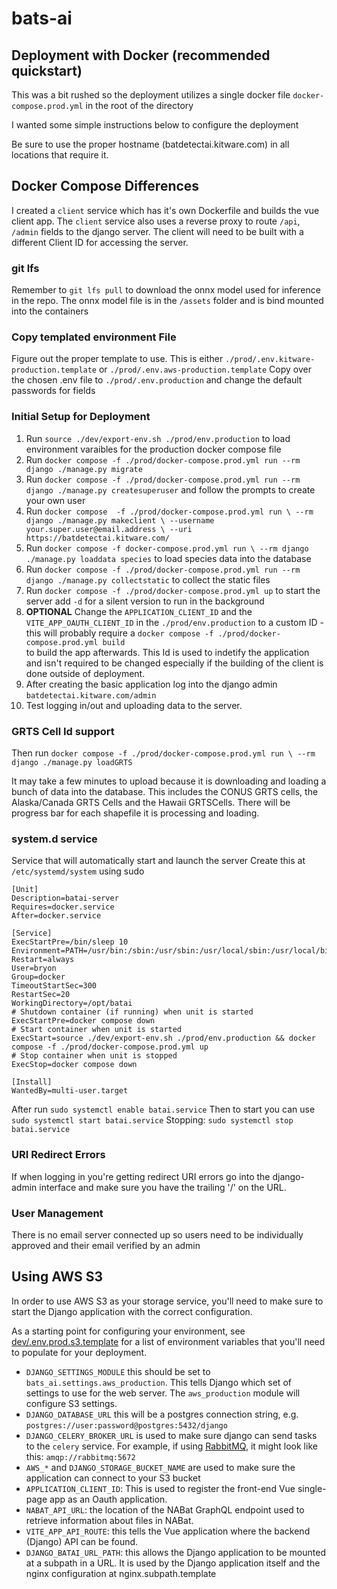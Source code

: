 # bats-ai

## Deployment with Docker (recommended quickstart)

This was a bit rushed so the deployment utilizes a single
docker file `docker-compose.prod.yml` in the root of the directory

I wanted some simple instructions below to configure the deployment

Be sure to use the proper hostname (batdetectai.kitware.com) in
all locations that require it.

## Docker Compose Differences

I created a `client` service which has it's own Dockerfile and
builds the vue client app.
The `client` service also uses a reverse proxy to route
`/api`, `/admin` fields to the django server.
The client will need to be built with a different Client ID
for accessing the server.

### git lfs

Remember to `git lfs pull` to download the onnx model used for inference in the repo.
The onnx model file is in the `/assets` folder and is bind mounted into the containers

### Copy templated environment File

Figure out the proper template to use.  This is either
`./prod/.env.kitware-production.template` or `./prod/.env.aws-production.template`
Copy over the chosen .env file to `./prod/.env.production`
and change the default passwords for fields

### Initial Setup for Deployment

1. Run `source ./dev/export-env.sh ./prod/env.production` to load environment varaibles for the
production docker compose file
2. Run `docker compose -f ./prod/docker-compose.prod.yml run --rm django ./manage.py migrate`
3. Run `docker compose -f ./prod/docker-compose.prod.yml run --rm django ./manage.py createsuperuser`
   and follow the prompts to create your own user
4. Run `docker compose  -f ./prod/docker-compose.prod.yml run \
                    --rm django ./manage.py makeclient \
                    --username your.super.user@email.address \
                    --uri https://batdetectai.kitware.com/`
5. Run `docker compose -f docker-compose.prod.yml run \
         --rm django ./manage.py loaddata species`
   to load species data into the database
6. Run `docker compose -f ./prod/docker-compose.prod.yml run --rm django ./manage.py collectstatic`
   to collect the static files
7. Run `docker compose -f ./prod/docker-compose.prod.yml up` to start the server
   add `-d` for a silent version to run in the background
8. **OPTIONAL** Change the `APPLICATION_CLIENT_ID` and the `VITE_APP_OAUTH_CLIENT_ID` in
   the `./prod/env.production` to a custom ID - this will
   probably require a `docker compose -f ./prod/docker-compose.prod.yml build` \
   to build the app afterwards.  This Id is used to indetify the application and
   isn't required to be changed especially if the building of the client is done
   outside of deployment.
9. After creating the basic application log into the django admin `batdetectai.kitware.com/admin`
10. Test logging in/out and uploading data to the server.

### GRTS Cell Id support

Then run `docker compose -f ./prod/docker-compose.prod.yml run \
   --rm django ./manage.py loadGRTS`

It may take a few minutes to upload because it is downloading and loading a bunch of data into the database.
This includes the CONUS GRTS cells, the Alaska/Canada GRTS Cells and the Hawaii GRTSCells.
There will be progress bar for each shapefile it is processing and loading.

### system.d service

Service that will automatically start and launch the server
Create this at `/etc/systemd/system` using sudo

```systemd
[Unit]
Description=batai-server
Requires=docker.service
After=docker.service

[Service]
ExecStartPre=/bin/sleep 10
Environment=PATH=/usr/bin:/sbin:/usr/sbin:/usr/local/sbin:/usr/local/bin
Restart=always
User=bryon
Group=docker
TimeoutStartSec=300
RestartSec=20
WorkingDirectory=/opt/batai
# Shutdown container (if running) when unit is started
ExecStartPre=docker compose down
# Start container when unit is started
ExecStart=source ./dev/export-env.sh ./prod/env.production && docker compose -f ./prod/docker-compose.prod.yml up
# Stop container when unit is stopped
ExecStop=docker compose down

[Install]
WantedBy=multi-user.target
```

After run `sudo systemctl enable batai.service`
Then to start you can use `sudo systemctl start batai.service`
Stopping: `sudo systemctl stop batai.service`

### URI Redirect Errors

If when logging in you're getting redirect URI errors go into the
django-admin interface and make sure you have the trailing '/' on the URL.

### User Management

There is no email server connected up so users need to be
individually approved and their email verified by an admin

## Using AWS S3

In order to use AWS S3 as your storage service, you'll need
to make sure to start the Django application with the correct configuration.

As a starting point for configuring your environment, see [dev/.env.prod.s3.template](dev/.env.prod.s3/template)
for a list of environment variables that you'll need to populate for your deployment.

- `DJANGO_SETTINGS_MODULE` this should be set to `bats_ai.settings.aws_production`. This tells Django which set of
   settings to use for the web server. The `aws_production` module  will configure S3 settings.
- `DJANGO_DATABASE_URL` this will be a postgres connection string, e.g. `postgres://user:password@postgres:5432/django`
- `DJANGO_CELERY_BROKER_URL` is used to make sure django can send tasks to the `celery` service.
   For example, if using [RabbitMQ](https://www.rabbitmq.com/), it might look like this: `amqp://rabbitmq:5672`
- `AWS_*` and `DJANGO_STORAGE_BUCKET_NAME` are used to make sure the application can connect to your S3 bucket
- `APPLICATION_CLIENT_ID`: This is used to register the front-end Vue single-page app as an Oauth application.
- `NABAT_API_URL`: the location of the NABat GraphQL endpoint used to retrieve information about files in NABat.
- `VITE_APP_API_ROUTE`: this tells the Vue application where the backend (Django) API can be found.
- `DJANGO_BATAI_URL_PATH`: this allows the Django application to be mounted at a subpath in a URL.
   It is used by the Django application itself and the nginx configuration at nginx.subpath.template
